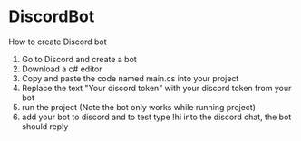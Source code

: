 # DiscordBot
How to create Discord bot
1) Go to Discord and create a bot
2) Download a c# editor
3) Copy and paste the code named main.cs into your project
4) Replace the text "Your discord token" with your discord token from your bot
5) run the project (Note the bot only works while running project)
6) add your bot to discord and to test type !hi into the discord chat, the bot should reply


